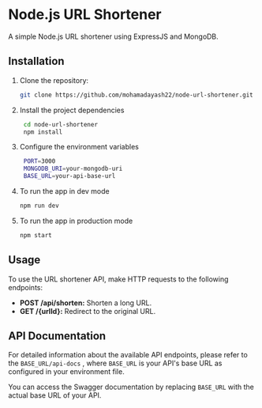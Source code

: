 # Node.js URL Shortener

A simple Node.js URL shortener using ExpressJS and MongoDB.

## Installation

1. Clone the repository:

   ```sh
   git clone https://github.com/mohamadayash22/node-url-shortener.git
   ```

2. Install the project dependencies

   ```sh
    cd node-url-shortener
    npm install
   ```

3. Configure the environment variables

   ```sh
    PORT=3000
    MONGODB_URI=your-mongodb-uri
    BASE_URL=your-api-base-url
   ```

4. To run the app in dev mode
   ```sh
   npm run dev
   ```
5. To run the app in production mode
   ```sh
   npm start
   ```

## Usage

To use the URL shortener API, make HTTP requests to the following endpoints:

- **POST /api/shorten:** Shorten a long URL.
- **GET /{urlId}:** Redirect to the original URL.

## API Documentation

For detailed information about the available API endpoints, please refer to the `BASE_URL/api-docs` , where `BASE_URL` is your API's base URL as configured in your environment file.

You can access the Swagger documentation by replacing `BASE_URL` with the actual base URL of your API.
